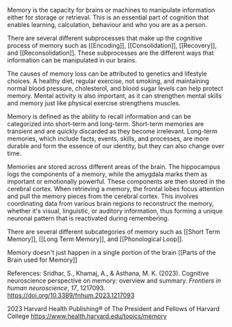 Memory is the capacity for brains or machines to manipulate information either for storage or retrieval. This is an essential part of cognition that enables learning, calculation, behaviour and who you are as a person.

There are several different subprocesses that make up the cognitive process of  memory such as [[Encoding]], [[Consolidation]], [[Recovery]], and [[Reconsolidation]]. These subprocesses are the different ways that information can be manipulated in our brains.

The causes of memory loss can be attributed to genetics and lifestyle choices. A healthy diet, regular exercise, not smoking, and maintaining normal blood pressure, cholesterol, and blood sugar levels can help protect memory. Mental activity is also important, as it can strengthen mental skills and memory just like physical exercise strengthens muscles.

Memory is defined as the ability to recall information and can be categorized into short-term and long-term. Short-term memories are transient and are quickly discarded as they become irrelevant. Long-term memories, which include facts, events, skills, and processes, are more durable and form the essence of our identity, but they can also change over time.

Memories are stored across different areas of the brain. The hippocampus logs the components of a memory, while the amygdala marks them as important or emotionally powerful. These components are then stored in the cerebral cortex. When retrieving a memory, the frontal lobes focus attention and pull the memory pieces from the cerebral cortex. This involves coordinating data from various brain regions to reconstruct the memory, whether it's visual, linguistic, or auditory information, thus forming a unique neuronal pattern that is reactivated during remembering.

There are several different subcategories of memory such as [[Short Term Memory]], [[Long Term Memory]], and  [[Phonological Loop]].

Memory doesn't just happen in a single portion of the brain
[[Parts of the Brain used for Memory]]

References:
Sridhar, S., Khamaj, A., & Asthana, M. K. (2023). Cognitive neuroscience perspective on memory: overview and summary. _Frontiers in human neuroscience_, _17_, 1217093. https://doi.org/10.3389/fnhum.2023.1217093

2023 Harvard Health Publishing® of The President and Fellows of Harvard College https://www.health.harvard.edu/topics/memory
